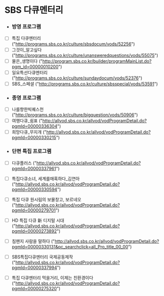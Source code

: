 
# SBS 다큐멘터리 

* ### 방영 프로그램

- [ ] 특집 다큐멘터리
("http://programs.sbs.co.kr/culture/sbsdocum/vods/52256")
- [ ] 그것이_알고싶다
("http://programs.sbs.co.kr/culture/unansweredquestions/vods/55075")
- [ ] 물은_생명이다
("http://program.sbs.co.kr/builder/programMainList.do?pgm_id=00000010200")
- [ ]  일요특선다큐멘터리
("http://programs.sbs.co.kr/culture/sundaydocum/vods/52376")
- [ ] SBS_스페셜
("http://programs.sbs.co.kr/culture/sbsspecial/vods/53591")

* ### 종영 프로그램

- [ ] 나를향한빅퀘스천
("http://programs.sbs.co.kr/culture/bigquestion/vods/50906")
- [ ] 여행다큐_쉼표
("http://allvod.sbs.co.kr/allvod/vodProgramDetail.do?pgmId=00000336304") 
- [ ] 희망다큐_무지개
("http://allvod.sbs.co.kr/allvod/vodProgramDetail.do?pgmId=00000330215")

* ### 단편 특집 프로그램

- [ ] 다큐플러스
("http://allvod.sbs.co.kr/allvod/vodProgramDetail.do?pgmId=00000337961")
- [ ] 특집다큐소녀, 세계를매혹하다_김연아 
("http://allvod.sbs.co.kr/allvod/vodProgramDetail.do?pgmId=00000330594")
- [ ] 특집 다큐 원시림의 보물창고, 보르네오
("http://allvod.sbs.co.kr/allvod/vodProgramDetail.do?pgmId=00000279701")
- [ ] HD 특집 다큐  新 디지털 시대 
("http://allvod.sbs.co.kr/allvod/vodProgramDetail.do?pgmId=00000273892")
- [ ] 침팬지 사람을 말하다
("http://allvod.sbs.co.kr/allvod/vodProgramDetail.do?pgmId=00000330131&pc_searchclick=all_Pro_title_00_00")
- [ ] SBS특집다큐멘터리 국제공동제작
("http://allvod.sbs.co.kr/allvod/vodProgramDetail.do?pgmId=00000337994")
- [ ] 특집 다큐멘터리 먹을거리, 이제는 친환경이다
("http://allvod.sbs.co.kr/allvod/vodProgramDetail.do?pgmId=00000275320")

